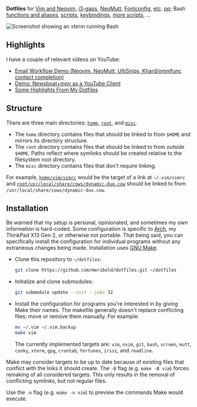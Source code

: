 **Dotfiles** for [Vim and Neovim](home/vim/), [i3-gaps](home/config/i3/),
[NeoMutt](home/config/neomutt/),
[Fontconfig](home/config/fontconfig/),
[e](home/config/conky/)[t](home/config/dunst/)[c](home/screenrc).
[p](home/xresources)[p](home/nethackrc); Bash [functions and aliases](home/bashrc),
[scripts](home/bin/), [keybindings](home/xbindkeysrc),
[more scripts](misc/keybind-scripts), …

<img src="/../media/screenshot.png?raw=true" alt="Screenshot showing an xterm running Bash" title="Perfection.">

## Highlights

I have a couple of relevant videos on YouTube:

*   [Email Workflow Demo (Neovim, NeoMutt, UltiSnips, Khard/omnifunc contact completion)](https://www.youtube.com/watch?v=9a2TJKQeVZc)
*   [Demo: Newsboat+mpv as a YouTube Client](https://www.youtube.com/watch?v=U31niad7bHY)
*   [Some Highlights From My Dotfiles](https://www.youtube.com/watch?v=CZxo41Ao_Tc)

## Structure

There are three main directories: [`home`](home/), [`root`](root/), and [`misc`](misc/).

*   The `home` directory contains files that should be linked to from `$HOME` and mirrors
    its directory structure.
*   The `root` directory contains files that should be linked to from *outside* `$HOME`.
    Paths reflect where symlinks should be created relative to the filesystem root
    directory.
*   The `misc` directory contains files that don't require linking.

For example, [`home/vim/vimrc`](home/vim/vimrc) would be the target of a link at
`~/.vim/vimrc` and
[`root/usr/local/share/cows/dynamic-duo.cow`](root/usr/local/share/cows/dynamic-duo.cow)
should be linked to from `/usr/local/share/cows/dynamic-duo.cow`.

## Installation

Be warned that my setup is personal, opinionated, and sometimes my own information is
hard-coded.  Some configuration is specific to [Arch][], my ThinkPad X13 Gen 2, or
otherwise not portable.  That being said, you can specifically install the configuration
for individual programs without any extraneous changes being made.  Installation uses [GNU
Make][].

*   Clone this repository to `~/dotfiles`:

    ```bash
    git clone https://github.com/meribold/dotfiles.git ~/dotfiles
    ```
*   Initialize and clone submodules:

    ```bash
    git submodule update --init --jobs 32
    ```
*   Install the configuration for programs you're interested in by giving Make their
    names.  The makefile generally doesn't replace conflicting files; move or remove them
    manually.  For example:

    ```bash
    mv ~/.vim ~/.vim.backup
    make vim
    ```

    The currently implemented targets are: `vim`, `nvim`, `git`, `bash`, `screen`, `mutt`,
    `conky`, `xterm`, `gpg`, `crontab`, `fortunes`, `irssi`, and `readline`.

Make may consider targets to be up to date because of existing files that conflict with
the links it should create.  The `-B` flag (e.g. `make -B vim`) forces remaking of all
considered targets.  This only results in the removal of conflicting symlinks, but not
regular files.

Use the `-n` flag (e.g. `make -n vim`) to preview the commands Make would execute.

[GNU Make]: https://www.gnu.org/software/make/
[arch]: https://archlinux.org
